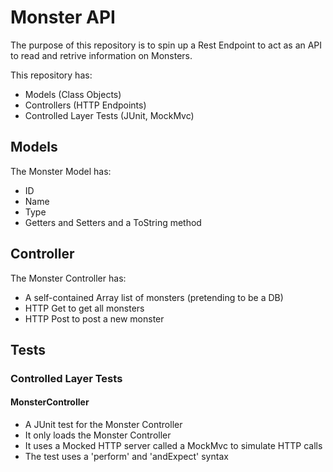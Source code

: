 # Monster API

The purpose of this repository is to spin up a Rest Endpoint to act as an API to read and retrive information on Monsters.

This repository has:
* Models (Class Objects)
* Controllers (HTTP Endpoints)
* Controlled Layer Tests (JUnit, MockMvc)

## Models
The Monster Model has:
- ID
- Name
- Type
- Getters and Setters and a ToString method

## Controller
The Monster Controller has:
- A self-contained Array list of monsters (pretending to be a DB)
- HTTP Get to get all monsters
- HTTP Post to post a new monster

## Tests

### Controlled Layer Tests

#### MonsterController
- A JUnit test for the Monster Controller 
- It only loads the Monster Controller 
- It uses a Mocked HTTP server called a MockMvc to simulate HTTP calls 
- The test uses a 'perform' and 'andExpect' syntax